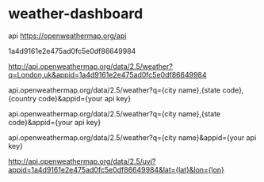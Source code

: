 # weather-dashboard

api
https://openweathermap.org/api

1a4d9161e2e475ad0fc5e0df86649984

http://api.openweathermap.org/data/2.5/weather?q=London,uk&appid=1a4d9161e2e475ad0fc5e0df86649984

api.openweathermap.org/data/2.5/weather?q={city name},{state code},{country code}&appid={your api key}

api.openweathermap.org/data/2.5/weather?q={city name},{state code}&appid={your api key}

api.openweathermap.org/data/2.5/weather?q={city name}&appid={your api key}

http://api.openweathermap.org/data/2.5/uvi?appid=1a4d9161e2e475ad0fc5e0df86649984&lat={lat}&lon={lon}